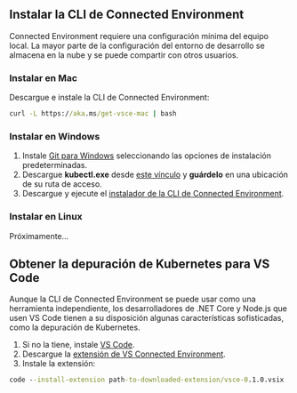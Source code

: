 ## <a name="install-the-connected-environment-cli"></a>Instalar la CLI de Connected Environment
Connected Environment requiere una configuración mínima del equipo local. La mayor parte de la configuración del entorno de desarrollo se almacena en la nube y se puede compartir con otros usuarios.

### <a name="install-on-mac"></a>Instalar en Mac
Descargue e instale la CLI de Connected Environment:
```cmd
curl -L https://aka.ms/get-vsce-mac | bash
```

### <a name="install-on-windows"></a>Instalar en Windows
1. Instale [Git para Windows](https://git-scm.com/downloads) seleccionando las opciones de instalación predeterminadas. 
1. Descargue **kubectl.exe** desde [este vínculo](https://storage.googleapis.com/kubernetes-release/release/v1.9.0/bin/windows/amd64/kubectl.exe) y **guárdelo** en una ubicación de su ruta de acceso.
1. Descargue y ejecute el [instalador de la CLI de Connected Environment](https://aka.ms/get-vsce-windows). 

### <a name="install-on-linux"></a>Instalar en Linux
Próximamente...

## <a name="get-kubernetes-debugging-for-vs-code"></a>Obtener la depuración de Kubernetes para VS Code
Aunque la CLI de Connected Environment se puede usar como una herramienta independiente, los desarrolladores de .NET Core y Node.js que usen VS Code tienen a su disposición algunas características sofisticadas, como la depuración de Kubernetes.

1. Si no la tiene, instale [VS Code](https://code.visualstudio.com/Download).
1. Descargue la [extensión de VS Connected Environment](https://aka.ms/get-vsce-code).
1. Instale la extensión: 

```cmd
code --install-extension path-to-downloaded-extension/vsce-0.1.0.vsix
```
